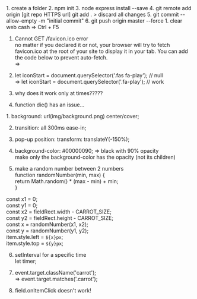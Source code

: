 <start>  
1. create a folder  
2. npm init  
3. node express install --save  
4. git remote add origin [git repo HTTPS url]  
   git add . > discard all changes  
5. git commit --allow-empty -m "initial commit"  
6. git push origin master --force  
  
<issue>  
1. clear web cash  
   => Ctrl + F5  
  
1. Cannot GET /favicon.ico error  
   no matter if you declared it or not, your browser will try to fetch favicon.ico at the root of your site to display it in your tab. You can add the code below to prevent auto-fetch.  
   => <link rel="shortcut icon" href="#">  
  
2. let iconStart = document.querySelector('.fas fa-play'); // null  
   => let iconStart = document.querySelector('.fa-play'); // work  
  
3. why does it work only at times?????  
  
4. function die() has an issue...  
  
<what I have learned from this project>  
1. background: url(img/background.png) center/cover;  
  
2. transition: all 300ms ease-in;  
  
3. pop-up position: transform: translateY(-150%);  
  
4. background-color: #00000090; => black with 90% opacity  
   make only the background-color has the opacity (not its children)  
  
5. make a random number between 2 numbers  
   function randomNumber(min, max) {  
    return Math.random() \* (max - min) + min;  
   }  
  
const x1 = 0;  
const y1 = 0;  
const x2 = fieldRect.width - CARROT_SIZE;  
const y2 = fieldRect.height - CARROT_SIZE;  
const x = randomNumber(x1, x2);  
const y = randomNumber(y1, y2);  
item.style.left = `${x}px`;  
item.style.top = `${y}px`;  
  
6. setInterval for a specific time  
   let timer;  
  
7. event.target.className('carrot');  
   => event.target.matches('.carrot');

8. field.onItemClick doesn't work!
